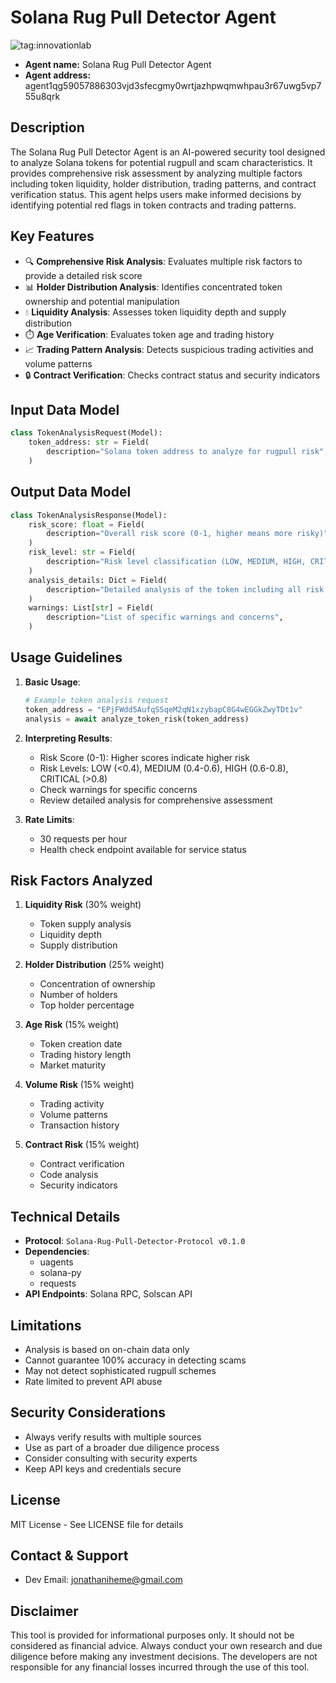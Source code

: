 # Solana Rug Pull Detector Agent

![tag:innovationlab](https://img.shields.io/badge/innovationlab-3D8BD3)

- **Agent name:** Solana Rug Pull Detector Agent
- **Agent address:** agent1qg59057886303vjd3sfecgmy0wrtjazhpwqmwhpau3r67uwg5vp755u8qrk

## Description

The Solana Rug Pull Detector Agent is an AI-powered security tool designed to analyze Solana tokens for potential rugpull and scam characteristics. It provides comprehensive risk assessment by analyzing multiple factors including token liquidity, holder distribution, trading patterns, and contract verification status. This agent helps users make informed decisions by identifying potential red flags in token contracts and trading patterns.

## Key Features

- 🔍 **Comprehensive Risk Analysis**: Evaluates multiple risk factors to provide a detailed risk score
- 📊 **Holder Distribution Analysis**: Identifies concentrated token ownership and potential manipulation
- 💧 **Liquidity Analysis**: Assesses token liquidity depth and supply distribution
- ⏱️ **Age Verification**: Evaluates token age and trading history
- 📈 **Trading Pattern Analysis**: Detects suspicious trading activities and volume patterns
- 🔒 **Contract Verification**: Checks contract status and security indicators

## Input Data Model

```python
class TokenAnalysisRequest(Model):
    token_address: str = Field(
        description="Solana token address to analyze for rugpull risk",
    )
```

## Output Data Model

```python
class TokenAnalysisResponse(Model):
    risk_score: float = Field(
        description="Overall risk score (0-1, higher means more risky)",
    )
    risk_level: str = Field(
        description="Risk level classification (LOW, MEDIUM, HIGH, CRITICAL)",
    )
    analysis_details: Dict = Field(
        description="Detailed analysis of the token including all risk factors",
    )
    warnings: List[str] = Field(
        description="List of specific warnings and concerns",
    )
```

## Usage Guidelines

1. **Basic Usage**:

   ```python
   # Example token analysis request
   token_address = "EPjFWdd5AufqSSqeM2qN1xzybapC8G4wEGGkZwyTDt1v"
   analysis = await analyze_token_risk(token_address)
   ```

2. **Interpreting Results**:

   - Risk Score (0-1): Higher scores indicate higher risk
   - Risk Levels: LOW (<0.4), MEDIUM (0.4-0.6), HIGH (0.6-0.8), CRITICAL (>0.8)
   - Check warnings for specific concerns
   - Review detailed analysis for comprehensive assessment

3. **Rate Limits**:
   - 30 requests per hour
   - Health check endpoint available for service status

## Risk Factors Analyzed

1. **Liquidity Risk** (30% weight)

   - Token supply analysis
   - Liquidity depth
   - Supply distribution

2. **Holder Distribution** (25% weight)

   - Concentration of ownership
   - Number of holders
   - Top holder percentage

3. **Age Risk** (15% weight)

   - Token creation date
   - Trading history length
   - Market maturity

4. **Volume Risk** (15% weight)

   - Trading activity
   - Volume patterns
   - Transaction history

5. **Contract Risk** (15% weight)
   - Contract verification
   - Code analysis
   - Security indicators

## Technical Details

- **Protocol**: `Solana-Rug-Pull-Detector-Protocol v0.1.0`
- **Dependencies**:
  - uagents
  - solana-py
  - requests
- **API Endpoints**: Solana RPC, Solscan API

## Limitations

- Analysis is based on on-chain data only
- Cannot guarantee 100% accuracy in detecting scams
- May not detect sophisticated rugpull schemes
- Rate limited to prevent API abuse

## Security Considerations

- Always verify results with multiple sources
- Use as part of a broader due diligence process
- Consider consulting with security experts
- Keep API keys and credentials secure

## License

MIT License - See LICENSE file for details

## Contact & Support

- Dev Email: jonathaniheme@gmail.com

## Disclaimer

This tool is provided for informational purposes only. It should not be considered as financial advice. Always conduct your own research and due diligence before making any investment decisions. The developers are not responsible for any financial losses incurred through the use of this tool.
